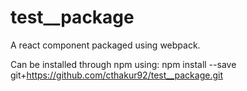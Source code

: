 # test__package
A react component packaged using webpack.

Can be installed through npm using:
npm install --save git+https://github.com/cthakur92/test__package.git
